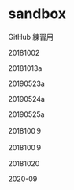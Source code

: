 # sandbox
GitHub 練習用

20181002



20181013a


20190523a


20190524a


20190525a

2018100９


2018100９

20181020


2020-09

